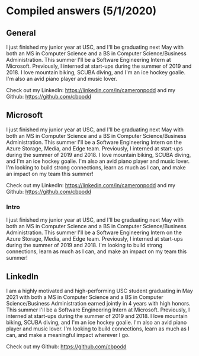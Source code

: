 # Compiled answers (5/1/2020)

## General

I just finished my junior year at USC, and I'll be graduating next May with both
an MS in Computer Science and a BS in Computer Science/Business Administration.
This summer I'll be a Software Engineering Intern at Microsoft. Previously, I 
interned at start-ups during the summer of 2019 and 2018. I love mountain 
biking, SCUBA diving, and I'm an ice hockey goalie. I'm also an avid piano 
player and music lover.

Check out my LinkedIn: https://linkedin.com/in/cameronpodd
and my Github: https://github.com/cbpodd

## Microsoft

I just finished my junior year at USC, and I'll be graduating next May with both
an MS in Computer Science and a BS in Computer Science/Business Administration.
This summer I'll be a Software Engineering Intern on the Azure Storage, Media, 
and Edge team. Previously, I interned at start-ups during the summer of 2019 and
2018. I love mountain biking, SCUBA diving, and I'm an ice hockey goalie. I'm 
also an avid piano player and music lover.  I'm looking to build strong 
connections, learn as much as I can, and make an impact on my team this summer!

Check out my LinkedIn: https://linkedin.com/in/cameronpodd
and my Github: https://github.com/cbpodd

### Intro

I just finished my junior year at USC, and I'll be graduating next May with both
an MS in Computer Science and a BS in Computer Science/Business Administration.
This summer I'll be a Software Engineering Intern on the Azure Storage, Media, 
and Edge team. Previously, I interned at start-ups during the summer of 2019 and
2018.  I'm looking to build strong connections, learn as much as I can, and make
an impact on my team this summer!

## LinkedIn

I am a highly motivated and high-performing USC student graduating in May 2021 
with both a MS in Computer Science and a BS in Computer Science/Business 
Administration earned jointly in 4 years with high honors. This summer I'll be 
a Software Engineering Intern at Microsoft. Previously, I interned at start-ups
during the summer of 2019 and 2018. I love mountain biking, SCUBA diving, and 
I'm an ice hockey goalie. I'm also an avid piano player and music lover. I'm 
looking to build connections, learn as much as I can, and make a meaningful
impact wherever I go.  

Check out my Github: https://github.com/cbpodd
